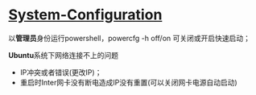 # [System-Configuration](https://github.com/John-Joe/System-Configuration)
以**管理员**身份运行powershell，powercfg -h off/on 可关闭或开启快速启动；

**Ubuntu**系统下网络连接不上的问题
* IP冲突或者错误(更改IP)；
* 重启时Inter网卡没有断电造成IP没有重置(可以关闭网卡电源自动启动)